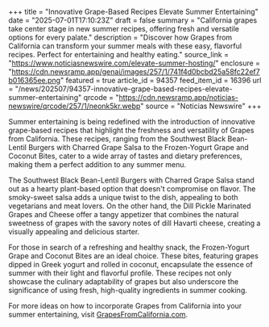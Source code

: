 +++
title = "Innovative Grape-Based Recipes Elevate Summer Entertaining"
date = "2025-07-01T17:10:23Z"
draft = false
summary = "California grapes take center stage in new summer recipes, offering fresh and versatile options for every palate."
description = "Discover how Grapes from California can transform your summer meals with these easy, flavorful recipes. Perfect for entertaining and healthy eating."
source_link = "https://www.noticiasnewswire.com/elevate-summer-hosting/"
enclosure = "https://cdn.newsramp.app/genai/images/257/1/741f4d0bcbd25a58fc22ef7b016365ee.png"
featured = true
article_id = 94357
feed_item_id = 16396
url = "/news/202507/94357-innovative-grape-based-recipes-elevate-summer-entertaining"
qrcode = "https://cdn.newsramp.app/noticias-newswire/qrcode/257/1/neonk5kr.webp"
source = "Noticias Newswire"
+++

<p>Summer entertaining is being redefined with the introduction of innovative grape-based recipes that highlight the freshness and versatility of Grapes from California. These recipes, ranging from the Southwest Black Bean-Lentil Burgers with Charred Grape Salsa to the Frozen-Yogurt Grape and Coconut Bites, cater to a wide array of tastes and dietary preferences, making them a perfect addition to any summer menu.</p><p>The Southwest Black Bean-Lentil Burgers with Charred Grape Salsa stand out as a hearty plant-based option that doesn't compromise on flavor. The smoky-sweet salsa adds a unique twist to the dish, appealing to both vegetarians and meat lovers. On the other hand, the Dill Pickle Marinated Grapes and Cheese offer a tangy appetizer that combines the natural sweetness of grapes with the savory notes of dill Havarti cheese, creating a visually appealing and delicious starter.</p><p>For those in search of a refreshing and healthy snack, the Frozen-Yogurt Grape and Coconut Bites are an ideal choice. These bites, featuring grapes dipped in Greek yogurt and rolled in coconut, encapsulate the essence of summer with their light and flavorful profile. These recipes not only showcase the culinary adaptability of grapes but also underscore the significance of using fresh, high-quality ingredients in summer cooking.</p><p>For more ideas on how to incorporate Grapes from California into your summer entertaining, visit <a href='https://GrapesFromCalifornia.com' rel='nofollow' target='_blank'>GrapesFromCalifornia.com</a>.</p>
